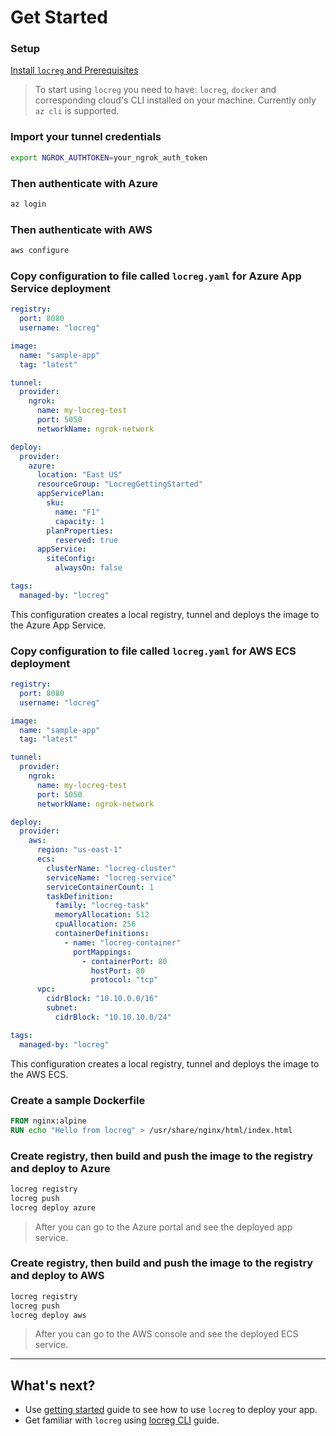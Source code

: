 # Get Started

### Setup 
[Install `locreg` and Prerequisites](./install.md)

>To start using `locreg` you need to have: `locreg`, `docker` and corresponding cloud's CLI installed on your machine. Currently only `az cli` is supported. 

### Import your tunnel credentials 
```bash
export NGROK_AUTHTOKEN=your_ngrok_auth_token
```
### Then authenticate with Azure 
```bash
az login
```

### Then authenticate with AWS
```bash
aws configure
```

### Copy configuration to file called `locreg.yaml` for Azure App Service deployment
```yaml
registry:
  port: 8080
  username: "locreg"

image:
  name: "sample-app"
  tag: "latest"

tunnel:
  provider:
    ngrok:
      name: my-locreg-test
      port: 5050
      networkName: ngrok-network

deploy:
  provider:
    azure:
      location: "East US"
      resourceGroup: "LocregGettingStarted"
      appServicePlan:
        sku:
          name: "F1"
          capacity: 1
        planProperties:
          reserved: true
      appService:
        siteConfig:
          alwaysOn: false

tags:
  managed-by: "locreg"
```
This configuration creates a local registry, tunnel and deploys the image to the Azure App Service.

### Copy configuration to file called `locreg.yaml` for AWS ECS deployment
```yaml
registry:
  port: 8080
  username: "locreg"

image:
  name: "sample-app"
  tag: "latest"

tunnel:
  provider:
    ngrok:
      name: my-locreg-test
      port: 5050
      networkName: ngrok-network

deploy:
  provider:
    aws:
      region: "us-east-1"
      ecs:
        clusterName: "locreg-cluster"
        serviceName: "locreg-service"
        serviceContainerCount: 1
        taskDefinition:
          family: "locreg-task"
          memoryAllocation: 512
          cpuAllocation: 256
          containerDefinitions:
            - name: "locreg-container"
              portMappings:
                - containerPort: 80
                  hostPort: 80
                  protocol: "tcp"
      vpc:
        cidrBlock: "10.10.0.0/16"
        subnet:
          cidrBlock: "10.10.10.0/24"

tags:
  managed-by: "locreg"
```
This configuration creates a local registry, tunnel and deploys the image to the AWS ECS.


### Create a sample Dockerfile
```Dockerfile
FROM nginx:alpine
RUN echo "Hello from locreg" > /usr/share/nginx/html/index.html
```

### Create registry, then build and push the image to the registry and deploy to Azure
```bash
locreg registry
locreg push
locreg deploy azure
```
> After you can go to the Azure portal and see the deployed app service.

### Create registry, then build and push the image to the registry and deploy to AWS
```bash
locreg registry
locreg push
locreg deploy aws
```

> After you can go to the AWS console and see the deployed ECS service.

---
## What's next?
- Use [getting started](./getting_started.md) guide to see how to use `locreg` to deploy your app.
- Get familiar with `locreg` using [locreg CLI](./cli/locreg.md) guide.